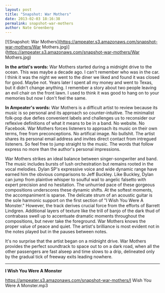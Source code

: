 ```yaml
---
layout: post
title: "Snapshot: War Mothers"
date: 2013-02-03 18:16:38
permalink: snapshot-war-mothers
author: Nate Greenberg
---
```

[![Snapshot: War Mothers](https://ampeater.s3.amazonaws.com/snapshot-war-mothers/War Mothers.jpg)](https://ampeater.s3.amazonaws.com/snapshot-war-mothers/War Mothers.jpg)

**In the artist's words:** War Mothers started during a midnight drive to the ocean. This was maybe a decade ago. I can't remember who was in the car. I think it was the night we went to the diner we liked and found it was closed for good. Maybe not. Years later I spent all my money and went to Texas, but it didn't change anything. I remember a story about two people leaving an evil chair on the front lawn. I used to think it was good to hang on to your memories but now I don't feel the same.

<!-- more -->

**In Ampeater's words:** War Mothers is a difficult artist to review because its music is so personal and its approach so counter-intuitive. The minimalist folk-pop due defies convenient labels and challenges us to reconsider our reflexive definitions of what it means to be in a band. No website. No Facebook. War Mothers forces listeners to approach its music on their own terms, free from preconceptions. No artifical image. No bullshit. The artist shares its personal email address and invites direct contact from intregued listeners. So feel free to jump straight to the music. The words that follow express no more than the author's personal impressions.

War Mothers strikes an ideal balance between singer-songwriter and band. The music includes bursts of lush orchestration but remains rooted in the vocal melodies. Dylan SP's expressive voice and wide dynamic range have earned him the obvious comparisons to Jeff Buckley. Like Buckley, Dylan can jump from plaintive whisper to soulful wail to angelic falsetto with expert precision and no hesitation. The unhurried pace of these gorgeous compositions underscores these dynamic shifts. At the softest moments, the accompaniment is sparse. The delicate strum of an acoustic guitar is the sole harmonic support on the first section of "I Wish You Were A Monster." However, the track derives crucial force from the efforts of Barrett Lindgren. Additional layers of texture like the trill of banjo of the dark thud of contrabass swell up to accentuate dramatic moments throughout the compositions, but never take the foreground. War Mothers knows the proper value of peace and quiet. The artist's brilliance is most evident not in the notes played but in the pauses between notes.

It's no surprise that the artist began on a midnight drive. War Mothers provides the perfect soundtrack to space out to on a dark road, when all the other passengers are fast alseep and time slows to a drip, delineated only by the gradual tick of freeway exits leading nowhere.

---

**I Wish You Were A Monster**

https://ampeater.s3.amazonaws.com/snapshot-war-mothers/I Wish You Were A Monster.mp3

